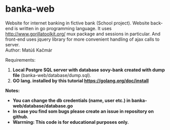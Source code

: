 # banka-web
Website for internet banking in fictive bank (School project).
Website back-end is written in go programming language. It uses http://www.gorillatoolkit.org/ mux package and sessions in particular.
And front-end uses jquery library for more convenient handling of ajax calls to server.</br>
Author: Matúš Kačmár

Requirements:</br>
1. <b>Local Postgre SQL server with database sovy-bank created with dump file</b> (banka-web/database/dump.sql).</br>
2. <b>GO lang. installed by this tutorial https://golang.org/doc/install<b>

Notes:
- You can change the db credentials (name, user etc.) in banka-web/database/database.go
- In case you find som bugs please create an issue in repository on github.
- Warrning: This code is for educational purposes only.
